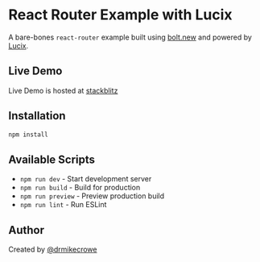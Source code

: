 # React Router Example with Lucix

A bare-bones `react-router` example built using [bolt.new](https://bolt.new) and powered by [Lucix](https://lucix.storage).

## Live Demo

Live Demo is hosted at [stackblitz](https://stackblitz.com/edit/sb1-szgwhw4b?file=src%2Fpages%2FHome.tsx)

## Installation

```bash
npm install
```

## Available Scripts

- `npm run dev` - Start development server
- `npm run build` - Build for production
- `npm run preview` - Preview production build
- `npm run lint` - Run ESLint

## Author

Created by [@drmikecrowe](https://github.com/drmikecrowe)
